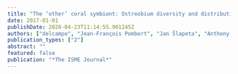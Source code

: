 ```yaml
---
title: "The ‘other’ coral symbiont: Ostreobium diversity and distribution"
date: 2017-01-01
publishDate: 2020-04-23T11:14:55.901245Z
authors: ["delcampo", "Jean-François Pombert", "Jan Šlapeta", "Anthony Larkum", "Patrick J Keeling"]
publication_types: ["2"]
abstract: ""
featured: false
publication: "*The ISME Journal*"
---
```

